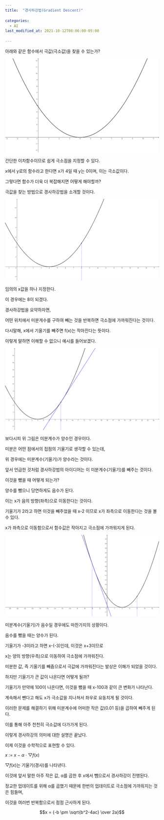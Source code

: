 ```yaml
---
title:  "경사하강법(Gradient Descent)"

categories:
  - AI
last_modified_at: 2021-10-12T08:06:00-05:00

---
```






아래와 같은 함수에서 극값(극소값)을 찾을 수 있는가?



![](/assets/image/gradient_descent/이차함수.png)

간단한 이차함수이므로 쉽게 극소점을 지정할 수 있다.

x에서 y로의 함수라고 한다면 x가 4일 때 y는 0이며, 이는 극소값이다.

그렇다면 함수가 더욱 더 복잡해지면 어떻게 해야할까? 

극값을 찾는 방법으로 경사하강법을 소개할 것이다.









![](/assets/image/gradient_descent/이차함수2.png)

임의의 x값을 하나 지정한다. 

이 경우에는 8이 되겠다.

경사하강법을 요약하자면,

어떤 위치에서 미분게수를 구하여 빼는 것을 반복하면 극소점에 가까워진다는 것이다.

다시말해, x에서 기울기를 빼주면 f(x)는 작아진다는 뜻이다.

이렇게 말하면 이해할 수 없으니 예시를 들어보겠다.









![](/assets/image/gradient_descent/이차함수3.png)

보다시피 위 그림은 미분계수가 양수인 경우이다.

미분은 어떤 점에서의 접점의 기울기로 생각할 수 있는데, 

위 경우에는 미분계수(기울기)가 양수라는 것이다.

앞서 언급한 것처럼 경사하강법의 아이디어는 이 미분계수(기울기)를 빼주는 것이다.

이것을 뺐을 때 어떻게 되는가?

양수를 뺐으니 당연하게도 음수가 된다.

이는 x가 음의 방향(좌측)으로 이동한다는 것이다.

기울기가 2라고 하면 이것을 빼주었을 때 x-2 이므로 x가 좌측으로 이동한다는 것을 볼 수 있다.

x가 좌측으로 이동함으로서 함수값은 작아지고 극소점에 가까워지게 된다.









![](/assets/image/gradient_descent/이차함수4.png)

미분계수(기울기)가 음수일 경우에도 마찬가지의 상황이다.

음수를 뺐을 때는 양수가 된다.

기울기가 -3이라고 하면 x-(-3)인데, 이것은 x+3이므로 

x는 양의 방향(우측)으로 이동하여 극소점에 가까워진다.



미분한 값, 즉 기울기를 빼줌으로서 극값에 가까워진다는 발상은 이해가 되었을 것이다.

하지만 기울기가 큰 값이 나온다면 어떻게 될까?

기울기가 만약에 100이 나온다면, 이것을 뺐을 때 x-100과 같이 큰 변화가 나타난다.

계속해서 뺀다고 해도 x가 극소값을 지나쳐서 좌우로 요동치게 될 것이다.



이러한 문제를 해결하기 위해 미분계수에 어떠한 작은 값(0.01 등)을 곱하여 빼주게 된다.

이를 통해 아주 천천히 극소값에 다가가게 된다.



이렇게 경사하강의 의미에 대한 설명은 끝났다.

이제 이것을 수학적으로 표현할 수 있다.



*x* := *x* − *α* ⋅ ▽*f*(*x*)



▽*f*(*x*)는 기울기(경사)를 나타낸다.

이것에 앞서 말한 아주 작은 값, α를 곱한 후 x에서 뺌으로서 경사하강이 진행된다.

정교한 업데이트를 위해 α를 곱했기 때문에 한번의 업데이트로 극소점에 가까워지는 것은 힘들며,

이것을 여러번 반복함으로서 점점 근사하게 된다.

$$x = {-b \pm \sqrt{b^2-4ac} \over 2a}$$




